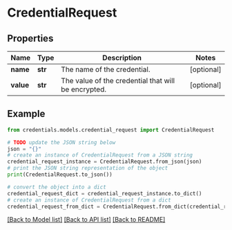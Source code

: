 # CredentialRequest


## Properties

Name | Type | Description | Notes
------------ | ------------- | ------------- | -------------
**name** | **str** | The name of the credential. | [optional] 
**value** | **str** | The value of the credential that will be encrypted. | [optional] 

## Example

```python
from credentials.models.credential_request import CredentialRequest

# TODO update the JSON string below
json = "{}"
# create an instance of CredentialRequest from a JSON string
credential_request_instance = CredentialRequest.from_json(json)
# print the JSON string representation of the object
print(CredentialRequest.to_json())

# convert the object into a dict
credential_request_dict = credential_request_instance.to_dict()
# create an instance of CredentialRequest from a dict
credential_request_from_dict = CredentialRequest.from_dict(credential_request_dict)
```
[[Back to Model list]](../README.md#documentation-for-models) [[Back to API list]](../README.md#documentation-for-api-endpoints) [[Back to README]](../README.md)


